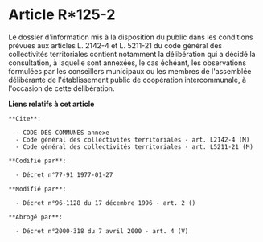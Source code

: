 # Article R*125-2

Le dossier d'information mis à la disposition du public dans les conditions prévues aux articles L. 2142-4 et L. 5211-21 du
code général des collectivités territoriales contient notamment la délibération qui a décidé la consultation, à laquelle sont
annexées, le cas échéant, les observations formulées par les conseillers municipaux ou les membres de l'assemblée délibérante
de l'établissement public de coopération intercommunale, à l'occasion de cette délibération.

**Liens relatifs à cet article**

	**Cite**:

	  - CODE DES COMMUNES annexe
	  - Code général des collectivités territoriales - art. L2142-4 (M)
	  - Code général des collectivités territoriales - art. L5211-21 (M)

	**Codifié par**:

	  - Décret n°77-91 1977-01-27

	**Modifié par**:

	  - Décret n°96-1128 du 17 décembre 1996 - art. 2 ()

	**Abrogé par**:

	  - Décret n°2000-318 du 7 avril 2000 - art. 4 (V)
